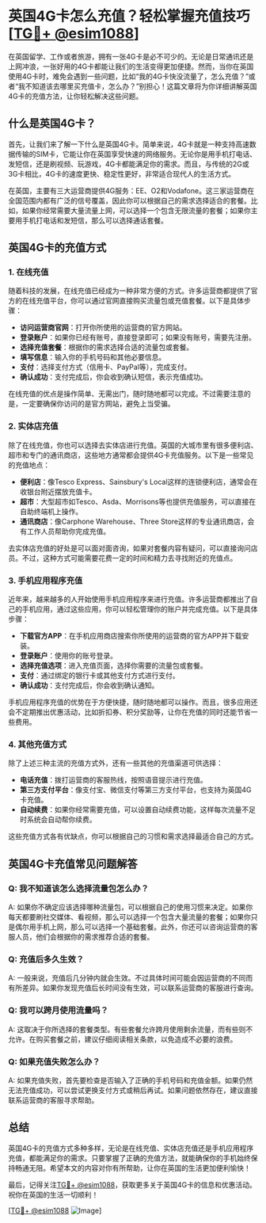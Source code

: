 # 英国4G卡怎么充值？轻松掌握充值技巧[[TG💪+ @esim1088](https://t.me/s/esim1088)]

在英国留学、工作或者旅游，拥有一张4G卡是必不可少的。无论是日常通讯还是上网冲浪，一张好用的4G卡都能让我们的生活变得更加便捷。然而，当你在英国使用4G卡时，难免会遇到一些问题，比如“我的4G卡快没流量了，怎么充值？”或者“我不知道该去哪里买充值卡，怎么办？”别担心！这篇文章将为你详细讲解英国4G卡的充值方法，让你轻松解决这些问题。

## 什么是英国4G卡？

首先，让我们来了解一下什么是英国4G卡。简单来说，4G卡就是一种支持高速数据传输的SIM卡，它能让你在英国享受快速的网络服务。无论你是用手机打电话、发短信，还是刷视频、玩游戏，4G卡都能满足你的需求。而且，与传统的2G或3G卡相比，4G卡的速度更快、稳定性更好，非常适合现代人的生活方式。

在英国，主要有三大运营商提供4G服务：EE、O2和Vodafone。这三家运营商在全国范围内都有广泛的信号覆盖，因此你可以根据自己的需求选择适合的套餐。比如，如果你经常需要大量流量上网，可以选择一个包含无限流量的套餐；如果你主要用手机打电话和发短信，那么可以选择通话套餐。

## 英国4G卡的充值方式

### 1. 在线充值

随着科技的发展，在线充值已经成为一种非常方便的方式。许多运营商都提供了官方的在线充值平台，你可以通过官网直接购买流量包或充值套餐。以下是具体步骤：

- **访问运营商官网**：打开你所使用的运营商的官方网站。
- **登录账户**：如果你已经有账号，直接登录即可；如果没有账号，需要先注册。
- **选择充值套餐**：根据你的需求选择合适的流量包或套餐。
- **填写信息**：输入你的手机号码和其他必要信息。
- **支付**：选择支付方式（信用卡、PayPal等），完成支付。
- **确认成功**：支付完成后，你会收到确认短信，表示充值成功。

在线充值的优点是操作简单、无需出门，随时随地都可以完成。不过需要注意的是，一定要确保你访问的是官方网站，避免上当受骗。

### 2. 实体店充值

除了在线充值，你也可以选择去实体店进行充值。英国的大城市里有很多便利店、超市和专门的通讯商店，这些地方通常都会提供4G卡充值服务。以下是一些常见的充值地点：

- **便利店**：像Tesco Express、Sainsbury's Local这样的连锁便利店，通常会在收银台附近摆放充值卡。
- **超市**：大型超市如Tesco、Asda、Morrisons等也提供充值服务，可以直接在自助终端机上操作。
- **通讯商店**：像Carphone Warehouse、Three Store这样的专业通讯商店，会有工作人员帮助你完成充值。

去实体店充值的好处是可以面对面咨询，如果对套餐内容有疑问，可以直接询问店员。不过，这种方式可能需要花费一定的时间和精力去寻找附近的充值点。

### 3. 手机应用程序充值

近年来，越来越多的人开始使用手机应用程序来进行充值。许多运营商都推出了自己的手机应用，通过这些应用，你可以轻松管理你的账户并完成充值。以下是具体步骤：

- **下载官方APP**：在手机应用商店搜索你所使用的运营商的官方APP并下载安装。
- **登录账户**：使用你的账号登录。
- **选择充值选项**：进入充值页面，选择你需要的流量包或套餐。
- **支付**：通过绑定的银行卡或其他支付方式进行支付。
- **确认成功**：支付完成后，你会收到确认通知。

手机应用程序充值的优势在于方便快捷，随时随地都可以操作。而且，很多应用还会不定期推出优惠活动，比如折扣券、积分奖励等，让你在充值的同时还能节省一些费用。

### 4. 其他充值方式

除了上述三种主流的充值方式外，还有一些其他的充值渠道可供选择：

- **电话充值**：拨打运营商的客服热线，按照语音提示进行充值。
- **第三方支付平台**：像支付宝、微信支付等第三方支付平台，也支持为英国4G卡充值。
- **自动续费**：如果你经常需要充值，可以设置自动续费功能，这样每次流量不足时系统会自动帮你续费。

这些充值方式各有优缺点，你可以根据自己的习惯和需求选择最适合自己的方式。

## 英国4G卡充值常见问题解答

### Q: 我不知道该怎么选择流量包怎么办？

A: 如果你不确定应该选择哪种流量包，可以根据自己的使用习惯来决定。如果你每天都要刷社交媒体、看视频，那么可以选择一个包含大量流量的套餐；如果你只是偶尔用手机上网，那么可以选择一个基础套餐。此外，你还可以咨询运营商的客服人员，他们会根据你的需求推荐合适的套餐。

### Q: 充值后多久生效？

A: 一般来说，充值后几分钟内就会生效。不过具体时间可能会因运营商的不同而有所差异。如果你发现充值后长时间没有生效，可以联系运营商的客服进行查询。

### Q: 我可以跨月使用流量吗？

A: 这取决于你所选择的套餐类型。有些套餐允许跨月使用剩余流量，而有些则不允许。在购买套餐之前，建议仔细阅读相关条款，以免造成不必要的浪费。

### Q: 如果充值失败怎么办？

A: 如果充值失败，首先要检查是否输入了正确的手机号码和充值金额。如果仍然无法充值成功，可以尝试更换支付方式或稍后再试。如果问题依然存在，建议直接联系运营商的客服寻求帮助。

## 总结

英国4G卡的充值方式多种多样，无论是在线充值、实体店充值还是手机应用程序充值，都能满足你的需求。只要掌握了正确的充值方法，就能确保你的手机始终保持畅通无阻。希望本文的内容对你有所帮助，让你在英国的生活更加便利愉快！

最后，记得关注[TG💪+ @esim1088](https://t.me/s/esim1088)，获取更多关于英国4G卡的信息和优惠活动。祝你在英国的生活一切顺利！

[[TG💪+ @esim1088](https://t.me/s/esim1088) ![Image](https://i.postimg.cc/4NQfJmqS/Snipaste-2025-05-13-00-14-12.png)]